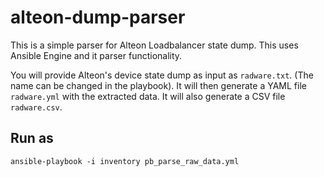 # alteon-dump-parser

This is a simple parser for Alteon Loadbalancer state dump.
This uses Ansible Engine and it parser functionality.

You will provide Alteon's device state dump as input as `radware.txt`. (The name can be changed in the playbook).
It will then generate a YAML file `radware.yml` with the extracted data.
It will also generate a CSV file `radware.csv`.

## Run as

`ansible-playbook -i inventory pb_parse_raw_data.yml `
